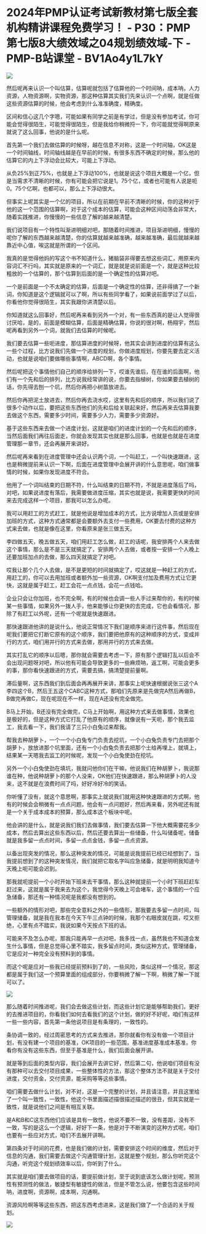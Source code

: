 # 2024年PMP认证考试新教材第七版全套机构精讲课程免费学习！ - P30：PMP第七版8大绩效域之04规划绩效域-下 - PMP-B站课堂 - BV1Ao4y1L7kY

![](img/363ceb252164cdffb5ed432b77d1576c_0.png)

然后呢再来认识一个叫估算，估算呢就包括了估算他的一个时间呐，成本呐，人力资源，人物资源啊，实物资源，那这种估算其实我们先来认识一个点啊，就是任做这些资源估算的时候，他会考虑到什么准准确度，精确度。

区间和信心这几个字嗯，可能如果有同学之前是有学过，但是没有参加考试，你可能会觉得很陌生，可能觉得很陌生，但是我给你稍微捋一下，你可能就觉得啊原来就说了这么回事，他说的是什么呢。

首先第一个我们去做估算的时候呀，越在信息不对称，这是一个时间轴，OK这是一个时间轴线，时间轴线越是在早前的时候，有很多东西不确定的时候，那么他的估算它的内上下浮动会比较大，可能上下浮动。

从负25%到正75%，也就是上下浮动100%，也就是说这个项目大概是一个亿，但是当需求不清晰的时候，你有可能会把它说是1。75个亿，或者也可能有人说是呃0。75个亿啊，也都可以，那么上下浮动很大。

但事实上呢其实是一个亿的项目，所以在前期在早前不清晰的时候，你的这种对于他的这一个范围的估算啊，对于这个成本的估算，可能会这种区间动荡会非常大，随着实践推进，你慢慢的一些信息了解的越来越清楚。

我们说项目有一个特性叫渐进明细对吧，那随着时间推进，项目渐进明细，慢慢的呢你了解的东西越来越清楚，你的估算就越来越准确，越来越准确，最后就越来越靠近中心值，唉这就是所谓的一个区间。

我真的是觉得他妈的写这个书不知道什么，猪脑袋非得要去想这些词汇，用原来内容词汇不行吗，其实就是原来的一个词汇，就是就是说前面是一个，就是这种比较粗放的一个估算的，那个估算到后面的是一个确定性的估算对吧。

一个是前面是一个不太确定的估算，后面是一个确定性的估算，还非得搞了一个新词，你知道是这个逻辑就可以了啊，所以有些同学看了，如果说前面学过了以后，你看他你觉得很陌生，其实我跟你讲清楚以后。

你知道就这么回事好，然后呢再来看到另外一个对，有一些东西真的是让人觉得很讨厌哈，是的，前面是模糊估算，后面是精确估算，你说的很对啊，杨翔宇，然后呢再看到另外一个词，就我们去估算的时候呢。

我们要去估算一些呃进度，那估算进度的时候呀，他其实会讲到进度的估算有这么一些个过程，比方说我们先做一个进度的规划，你做进度规划，你要先要去定义活动，也就是说咱们要做哪些事情啊，ABCD啊，各个事情。

然后呢把这个事情他们自己的顺序给排列一下，哎谁先谁后，在在谁的后面啊，他们有一个先和后的排列，比方说我经常讲的说，你要去指植树，你如果要去植树的话，你先得去刨一个坑，然后你再把小树苗放进去。

然后你再把泥土放进去，然后你再去浇水哎，这里有先和后的顺序，所以我们说了很多个动作以后，要把这些东西他们的先和后给关联起来好，然后再来去估算我要去做这个东西，需要多少时间，需要多少人力，需要多少资源好。

基于这些东西来去做一个进度计划，这就是咱们的进度计划的一个先和后的顺序，当然后面我们再往后面走，你就会发现其实也就是那么回事，也就是也就是在进度管理那一章节，还会再展开来讲好。

然后呢再来看到在进度管理中还会认识两个词，一个叫赶工，一个叫快速跟进，这也是稍微提前来认识一下啊，后面在进度管理中会展开讲的什么意思呢，咱们做事情的时候，如果你发现进度不符合。

他用了一个词叫结束的日期不符，什么叫结束的日期不符，不就是进度落后了吗，对吧，如果说进度有落后，我需要做进度压缩，其实也就是说，我需要更快的时间来去完成这样一个项目，那我可以怎么办呢。

我可以用赶工的方式赶工，就是他说是增加成本的方式，比方说增加人员或是安排加班的方式，这种方式通常都是会要额外去支付一些费用，OK要去付费的这种方式来去做，也就是像在这里，你看原来是张三做五天。

李四做五天，晚五做五天，咱们用赶工怎么做，赶工的话呢，我安排两个人来去做这个事情，那么是不是三天就搞定了，安排两个人去做，或者按一安排一个人晚上还要加班加点的去做，那么四天就搞定了对吧。

哎我让那个几个人去做，是不是更短的时间就搞定了，哎这就是一种赶工的方式，用赶工的，你可以去用加班或者额外加一些资源，OK啊支付加及费用方式让它更快，这就是属于赶工，赶工会花一点点钱，会花一点钱哈。

企业只会让你加班，也不完全啊，有的时候也会调一些人手过来帮你的，有的时候某一些事情，如果另外一拨人手，他来能够让你更快的去完成，它也会看情况，那除了有赶工以外呢，还有一个呢就是快速跟进。

那快速跟进他讲的是说什么，他说正常情况下我们是顺序来进行这件事，然后现在呢我们要把它打断它原有的这个顺序，我们要把他原有的这种顺序的方式，变成并行的方式，咱们用并行的方式来去做，那用并行的方式来去做。

其实打乱它的顺序以后嗯，那你就会需要去考虑一下，原有那个逻辑打乱以后会不会出现问题呀对吧，所以他有可能会导致更多的一些麻烦呐，返工啊，可能会更多的事，那你看快速跟进的方式，需要去搞，搞清楚提前量啊。

滞后量啊，这东西我们到后面会再再展开来讲，那事实上呢快速根据说张三这个A李四这个B，然后王五这个CABC这种方式，那咱们先原来是先做完A然后再做B，B做完再做C，现在呢现在不一样，现在A还没有完全做完。

B马上开始，B还没有完全做完，C马上开始啊，用这种方式来去做事情，效果也是极好的，但是这种方式它打乱了他原有的顺序，就像说有一天呃，那个我去监工，我去看一下，我们我请了三只小白兔过来帮我。

帮我去种胡萝卜，一个一个小白兔专门负责去挖坑，一个小白兔负责专门去把那个胡萝卜，放放进那个坑里面，还有一个小白兔负责去把那个土给再埋上，就填上，结果某一天嗯我去监工的时候呢，发现一个小白兔使劲在挖坑。

另外一个小白兔使劲在填坑，我就问他你们在干嘛，他说我们在种胡萝卜，我说那谁在种，他说种胡萝卜的那个人没来，OK他们在快速跟进，那么种胡萝卜的人没来，这不就是在浪费时间了吗，好好冷好冷的笑话。

你听懂了没有，就这个意思啊，那事实上就说我们就用这种快速跟进的方式啊，他有的时候会会稍微有一点点问题，他会有一点问题好，然后再来看，另外呢还有就是一个关于成本成本的预算，那么成本这个板块中呢。

他会讲的是什么，就是说我们我们去做事情，我们要去估算一下他大概需要花多少成本，然后去算出这些东西以后，然后还要去算出一些储备，什么叫储备呢，储备就是我多留一点点时间，多留一点点金钱，多留一点点资源。

以备出现突发的情况，那么这种突发的情况，可能是说我提前已经已经想到了，当我提前想到了的这种突发情况，我们就把它取名字叫应急储备，就是明明我知道今天晚上呃可能会迟到。

那我就呃提前一个小时开始下班来去干事情，那么这种就提前一个小时下班赶赶车赶过来，这就是属于我来去为这个，我觉得今天晚上可会堵车，这个事情的一个应急储备，那还有一种情况呢是我都没有想到的。

一些额外的情形对吧，那些完全意料之外的一些情形，那我要去多留一点时间，叫管理储备，就是我在我本在今天下午三点钟的时候，我那个右眼皮就在跳，哎又拒绝，心里有点不踏实，我说如果今天按点下班的话。

可能来不及怎么办呢，那我只能再早一点对吧，我多找一点，虽然我也不知道会发生什么事情，但是总觉得心里不踏实，我多留点时间，类似这种方式，管理储备，它是应对一种完全没有预料到的事情。

而这个呢是应对一些我已经提前预料到了的，一些风险，类似这样一个情况，那这都是属于我们这一个预算里面的组成部分，你要稍微了解一下啊，稍微了解一下就可以了。



![](img/363ceb252164cdffb5ed432b77d1576c_2.png)

那么随着时间推进呢，我们会去做这些计划，而这些计划它是能够帮助我们，更好的去推进项目的，你看我们如何去看我们的这个计划，做的好不好呢，咱们有这样一些一些内容，首先第一条他说项目是有条理的，一致性的。

条协调一致的，经过周密思考的方式来去推进，那你就看你有没有做一个项目计划，有没有建一个项目的基准，OK项目的一些范围，基准进度基准成本基准，你看你有没有这些东西，但至于基准是什么，我们后面会展开讲。

就是等到后面的类型内容，我们会展开去讲它好，然后第二句，他说咱们项目有没有那种可以去交付项目成果，一些整体性的方法，那这个整体方法不就是关于交付进度，交付资金，交付资源，能采购等等这些事情。

咱们需要去做什么计划，对不对，这是一个完整的计划，并且请注意，并且这里给了一个叫一致性，一致性，他这个书里面描述描很描述描述的很丑，但其实就是一致性，就是说他们之间是有相互关联。

是A和B和C这东西他们应该是具有一致性，他说不要不一致，没有差距，没有不一致，写的是这么一个逻辑，好好下一条，他是对于不断演变的这种方式呢，咱们也要有一些应对方式，咱们不去展开讲啊。

第四条对于时间的花费，也是我们做的计划，需要安排这个时间的维度，然后对于信息的沟通，我们需要去做这个沟通管理计划，这就是整个规划，那么你听完这个沟通，听完这个规划绩效率以后，你听到了什么。

其实就是咱们要去做项目的话，要提前做计划，至于说到底该怎么做计划呢，预测性有预测性的做法，敏捷型有敏捷性的做法，但是不管怎么说，他要包含这些时间呐，进度啊，资源啊，成本啊，沟通啊。

资源风险啊等等这些东西，把这东西考虑进来，这是我们做了一个合适的关于规划。

![](img/363ceb252164cdffb5ed432b77d1576c_4.png)